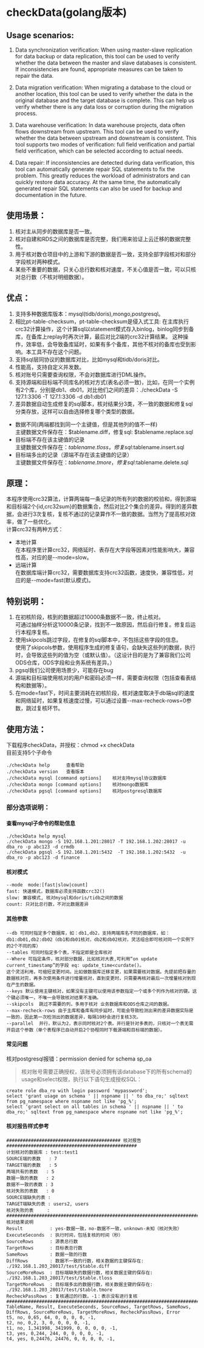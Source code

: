 # checkData(golang版本)

## Usage scenarios:

1. Data synchronization verification: When using master-slave replication for data backup or data replication, this tool can be used to verify whether the data between the master and slave databases is consistent. If inconsistencies are found, appropriate measures can be taken to repair the data.

2. Data migration verification: When migrating a database to the cloud or another location, this tool can be used to verify whether the data in the original database and the target database is complete. This can help us verify whether there is any data loss or corruption during the migration process.

3. Data warehouse verification: In data warehouse projects, data often flows downstream from upstream. This tool can be used to verify whether the data between upstream and downstream is consistent. This tool supports two modes of verification: full field verification and partial field verification, which can be selected according to actual needs.

4. Data repair: If inconsistencies are detected during data verification, this tool can automatically generate repair SQL statements to fix the problem. This greatly reduces the workload of administrators and can quickly restore data accuracy. At the same time, the automatically generated repair SQL statements can also be used for backup and documentation in the future.

## 使用场景：
1. 核对主从同步的数据库是否一致。
2. 核对自建和RDS之间的数据库是否完整，我们用来验证上云迁移的数据完整性。
3. 用于核对数仓项目中的上游和下游的数据是否一致，支持全部字段核对和部分字段核对两种模式。
4. 某些不重要的数据，只关心总行数和核对速度，不关心值是否一致，可以只核对总行数（不核对明细数据）。

## 优点：
1. 支持多种数据库版本：mysql(tidb/doris),mongo,postgresql。
2. 相比pt-table-checksum，pt-table-checksum是侵入式工具: 在主库执行crc32计算操作，这个计算sql以statement模式存入binlog，binlog同步到备库，在备库上replay时再次计算，最后对比2端的crc32计算结果。
   这种操作，效率低，会导致备库延时，如果有多个备库，其他不核对的备库也受到影响。本工具不存在这个问题。
3. 支持sql层同协议的数据库对比，比如mysql和tidb/doris对比。
4. 性能高，支持自定义并发数。
5. 核对账号只需要查询权限，不会对数据库进行DML操作。
6. 支持源端和目标端不同库名的核对方式(表名必须一致)，比如，在同一个实例有2个库，分别是db1、db01，对比他们之间的差异：./checkData -S 127.1:3306 -T 127.1:3306 -d db1:db01
7. 差异数据自动生成修复的sql脚本，核对结果分3类，不一致的数据和修复sql分类存放，这样可以自由选择修复哪个类型的数据。

* 数据不同(两端都找到同一个主键值，但是其他列的值不一样)  
主键数据文件保存在：$tablename.diff，修复sql: $tablename.replace.sql
* 目标端不存在该主键值的记录  
主键数据文件保存在：$tablename.tloss，修复sql:$tablename.insert.sql
* 目标端多出的记录（源端不存在该主键值的记录）  
主键数据文件保存在：$tablename.tmore，修复sql:$tablename.delete.sql



## 原理：
本程序使用crc32算法，计算两端每一条记录的所有列的数据的校验和，得到源端和目标端2个{id,crc32sum}的数据集合，然后对比2个集合的差异。得到的差异数据，会进行3次复核，复核不通过的记录算作不一致的数据。当然为了提高核对效率，做了一些优化。  
计算crc32有两种方式：  
* 本地计算  
在本程序里计算crc32，网络延时、表存在大字段等因素对性能影响大，兼容性高，对应的是--mode=slow。  
* 远端计算  
在数据库端计算crc32，需要数据库支持crc32函数，速度快，兼容性低，对应的是--mode=fast(默认模式)。  

## 特别说明：

1. 在初核阶段，核到的数据超过10000条数据不一致，终止核对。  
可通过抽样分析这10000条记录，找到不一致原因，然后自行修复。修复后运行本程序复核。
2. 使用skipcols跳过字段，在修复的sql脚本中，不包括这些字段的信息。  
使用了skipcols参数，使用程序生成的修复语句，会缺失这些列的数据，执行时，会导致这些列的值为空（或默认值）。（这设计目的是为了兼容我们公司ODS仓库，ODS字段和业务系统有差异。）
3. pgsql我们公司使用场景少，可能存在bug
4. 源端和目标端使用核对的用户和密码必须一样，需要查询权限（包括查看表结构和数据等）。
5. 在mode=fast下，时间主要消耗在初核阶段，核对速度取决于db端sql的速度和网络延时，如果复核速度过慢，可以通过设置--max-recheck-rows=0参数，跳过复核环节。

## 使用方法：
下载程序checkData，并授权：chmod +x checkData  
目前支持5个子命令
```
./checkData help      查看帮助
./checkData version   查看版本
./checkData mysql [command options]    核对支持mysql协议数据库
./checkData mongo [command options]    核对mongo数据库
./checkData pgsql [command options]    核对postgresql数据库
```

### 部分选项说明：
#### 查看mysql子命令的帮助信息
```
./checkData help mysql  
./checkData mongo -S 192.168.1.201:28017 -T 192.168.1.202:28017 -u dba_ro -p abc123 -d crmdb
./checkData pgsql -S 192.168.1.201:5432  -T 192.168.1.202:5432  -u dba_ro -p abc123 -d finance
```
#### 核对模式
```
--mode  mode:[fast|slow|count]
fast: 快速模式，数据库必须支持函数crc32()
slow: 兼容模式, 核对mysql和doris/tidb之间的数据
count: 只对比总行数，不对比数据差异
```
#### 其他参数
```
--db 可同时指定多个数据库，如：db1,db2，支持两端库名不同的数据库，如：db1:db01,db2:db02（db1和db01核对，db2和db02核对，灵活组合即可核对同一个实例下的2个不同的库）
--tables 可同时指定多个表，不指定即是全库核对
--Where 可指定条件，核对部分数据，比如核对大表,可利用“on update current_timestamp”的字段 eq: update_time<curdate()。
这个灵活利用，可缩短变更时间。比如做数据库迁移变更，如果需要核对数据。先提前把存量的数据核对完，再多次使用条件进行增量核对，直到变更时，只需要再核对最后一次增量核对到现在产生的数据。
--keys 默认使用主键核对，如果没有主键可以使用该参数指定一个或多个列作为核对的键。这个键必须唯一，不唯一会导致核对结果不准确。
--skipcols  跳过不需要的列，多用于核对 业务数据库和ODS仓库之间的数据。
--max-recheck-rows 由于主库和备库有同步延时，可能会导致检测出来的差异数据实际是一致的，因此第一次检测出的数据差异，每隔10秒会进行复核3次。
--parallel  并行，默认为2，表示同时核对2个表。并行是针对多表的，只核对一个表无需开启这个参数（单个表程序已自动开启2个协程同时下载源端和目标端的数据）。
```

#### 常见问题
核对postgresql报错：permission denied for schema sp_oa  
>核对账号需要正确授权，该账号必须拥有该database下的所有schema的usage和select权限，执行以下语句生成授权SQL：

```
create role dba_ro with login password 'mypassword';
select 'grant usage on schema ' || nspname || ' to dba_ro;' sqltext from pg_namespace where nspname not like 'pg_%';
select 'grant select on all tables in schema ' || nspname || ' to dba_ro;' sqltext from pg_namespace where nspname not like 'pg_%';
```


#### 核对报告样式参考

```
########################################## 核对报告 ################################################
计划核对的数据库 : test:test1
SOURCE端的表数   : 7
TARGET端的表数   : 5
两端共有的表数   : 5
数据一致的表数   : 2
数据不一致的表数 : 3
核对失败的表数   : 0
SOURCE端缺失的表 : 
TARGET端缺失的表 : users2, users
核对失败的表     : 
####################################################################################################
核对结果说明
Result          : yes-数据一致，no-数据不一致，unknown-未知（核对失败）
ExecuteSeconds  : 执行时间，包括复核的时间（秒）
SourceRows      : 源表总行数
TargetRows      : 目标表总行数
SameRows        : 数据一致的行数
DiffRows        : 数据不一致的行数，相关数据的主键保存在: ./192.168.1.203_28017/test/$table.diff
SourceMoreRows  : 目标端缺失的数据行数，相关数据主键的保存在: ./192.168.1.203_28017/test/$table.tloss
TargetMoreRows  : 目标端多出的数据行数，相关数据主键的保存在: ./192.168.1.203_28017/test/$table.tmore
RecheckPassRows : 复核通过的行数，-1：表示没有进行复核
####################################################################################################
TableName, Result, ExecuteSeconds, SourceRows, TargetRows, SameRows, DiffRows, SourceMoreRows, TargetMoreRows, RecheckPassRows, Error
t5, no, 0,65, 64, 0, 0, 0, 0, -1, 
t2, no, 0,2, 3, 0, 0, 0, 0, -1, 
t1, no, 1,341998, 341999, 0, 0, 0, 0, -1, 
t3, yes, 0,244, 244, 0, 0, 0, 0, -1, 
t4, yes, 0,24476, 24476, 0, 0, 0, 0, -1, 
```
